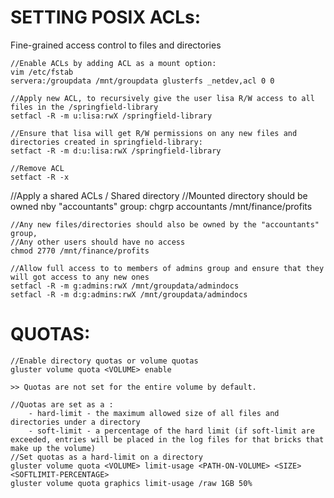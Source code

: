 # SETTING POSIX ACLs: # 
Fine-grained access control to files and directories

	//Enable ACLs by adding ACL as a mount option:
	vim /etc/fstab
	servera:/groupdata /mnt/groupdata glusterfs _netdev,acl 0 0

	//Apply new ACL, to recursively give the user lisa R/W access to all files in the /springfield-library
	setfacl -R -m u:lisa:rwX /springfield-library
	
	//Ensure that lisa will get R/W permissions on any new files and directories created in springfield-library:
	setfact -R -m d:u:lisa:rwX /springfield-library
	
	//Remove ACL
	setfact -R -x 

//Apply a shared ACLs / Shared directory
	//Mounted directory should be owned nby "accountants" group:
	chgrp accountants /mnt/finance/profits
	
	//Any new files/directories should also be owned by the "accountants" group,
	//Any other users should have no access
	chmod 2770 /mnt/finance/profits
	
	//Allow full access to to members of admins group and ensure that they will got access to any new ones
	setfacl -R -m g:admins:rwX /mnt/groupdata/admindocs
	setfacl -R -m d:g:admins:rwX /mnt/groupdata/admindocs
	
# QUOTAS:
	//Enable directory quotas or volume quotas
	gluster volume quota <VOLUME> enable
	
	>> Quotas are not set for the entire volume by default.

	//Quotas are set as a :
		- hard-limit - the maximum allowed size of all files and directories under a directory
		- soft-limit - a percentage of the hard limit (if soft-limit are exceeded, entries will be placed in the log files for that bricks that make up the volume)
	//Set quotas as a hard-limit on a directory
	gluster volume quota <VOLUME> limit-usage <PATH-ON-VOLUME> <SIZE> <SOFTLIMIT-PERCENTAGE>
	gluster volume quota graphics limit-usage /raw 1GB 50%
